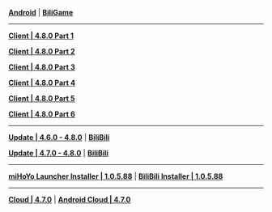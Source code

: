 **[Android](https://autopatchcn.yuanshen.com/client_app/download/Android/20240528142546_iDY5Myp8jJv70cF5/mihoyo/yuanshen_4.7.0.apk)** | **[BiliGame](https://pkg.biligame.com/games/ys_4.7.0_23093867_23435602_20240528_115804_15201.apk)**

---

**[Client | 4.8.0  Part 1](https://autopatchcn.yuanshen.com/client_app/download/pc_zip/20240705190726_7q0dq7IxqQEpugte/YuanShen_4.8.0.zip.001)**

**[Client | 4.8.0  Part 2](https://autopatchcn.yuanshen.com/client_app/download/pc_zip/20240705190726_7q0dq7IxqQEpugte/YuanShen_4.8.0.zip.002)**

**[Client | 4.8.0  Part 3](https://autopatchcn.yuanshen.com/client_app/download/pc_zip/20240705190726_7q0dq7IxqQEpugte/YuanShen_4.8.0.zip.003)**

**[Client | 4.8.0  Part 4](https://autopatchcn.yuanshen.com/client_app/download/pc_zip/20240705190726_7q0dq7IxqQEpugte/YuanShen_4.8.0.zip.004)**

**[Client | 4.8.0  Part 5](https://autopatchcn.yuanshen.com/client_app/download/pc_zip/20240705190726_7q0dq7IxqQEpugte/YuanShen_4.8.0.zip.005)**

**[Client | 4.8.0  Part 6](https://autopatchcn.yuanshen.com/client_app/download/pc_zip/20240705190726_7q0dq7IxqQEpugte/YuanShen_4.8.0.zip.006)**

---

**[Update | 4.6.0 - 4.8.0](https://autopatchcn.yuanshen.com/client_app/update/hk4e_cn/game_4.6.0_4.8.0_hdiff_XKZkIUaLSaugDHej.zip)** | **[BiliBili](https://autopatchcn.yuanshen.com/client_app/update/hk4e_cn/game_4.6.0_4.8.0_hdiff_XKZkIUaLSaugDHej.zip)**

**[Update | 4.7.0 - 4.8.0](https://autopatchcn.yuanshen.com/client_app/update/hk4e_cn/game_4.7.0_4.8.0_hdiff_ozmRtNVvfJaBDlmd.zip)** | **[BiliBili](https://autopatchcn.yuanshen.com/client_app/update/hk4e_cn/game_4.7.0_4.8.0_hdiff_ozmRtNVvfJaBDlmd.zip)**

---

**[miHoYo Launcher Installer | 1.0.5.88](https://autopatchcn.yuanshen.com/client_app/download/launcher/20240513153024_R4Y2Siji8AadjI0Q/mihoyo/yuanshen_setup_202405121226.exe)** | **[BiliBili Installer | 1.0.5.88](https://autopatchcn.yuanshen.com/client_app/download/launcher/20240521205946_NvT7HUtZB50s99AJ/bilibili/yuanshen_setup_202405212026.exe)**

---

**[Cloud | 4.7.0](https://autopatchcn.yuanshen.com/client_app/download/cloudgame/pc/20240529195741_EJsiUxBjr2cDD5q8/cbu102/yscloud_4.7.0.exe)** | **[Android Cloud | 4.7.0](https://autopatchcn.yuanshen.com/client_app/download/Android/20240528142546_iDY5Myp8jJv70cF5/mihoyo/yuanshen_4.7.0.apk)**